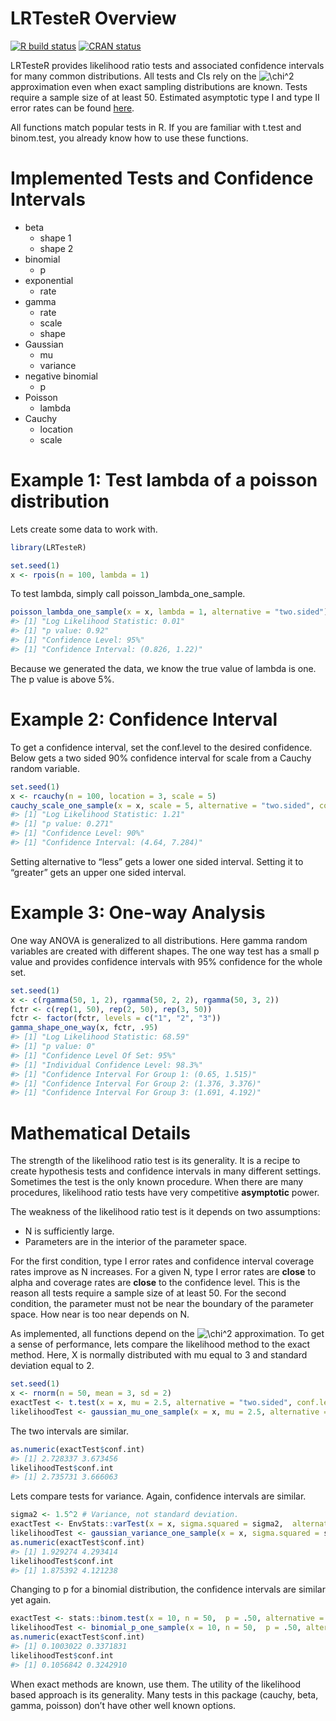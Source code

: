 
<!-- README.md is generated from README.Rmd. Please edit that file -->

# LRTesteR Overview

<!-- badges: start -->

[![R build
status](https://github.com/gmcmacran/LRTesteR/workflows/R-CMD-check/badge.svg)](https://github.com/gmcmacran/LRTesteR/actions)
[![CRAN
status](https://www.r-pkg.org/badges/version/LRTesteR)](https://cran.r-project.org/package=LRTesteR)
<!-- badges: end -->

LRTesteR provides likelihood ratio tests and associated confidence
intervals for many common distributions. All tests and CIs rely on the
![\chi^2](https://latex.codecogs.com/png.image?%5Cdpi%7B110%7D&space;%5Cbg_white&space;%5Cchi%5E2 "\chi^2")
approximation even when exact sampling distributions are known. Tests
require a sample size of at least 50. Estimated asymptotic type I and
type II error rates can be found
[here](https://github.com/gmcmacran/TypeOneTypeTwoSim).

All functions match popular tests in R. If you are familiar with t.test
and binom.test, you already know how to use these functions.

# Implemented Tests and Confidence Intervals

-   beta
    -   shape 1
    -   shape 2
-   binomial
    -   p
-   exponential
    -   rate
-   gamma
    -   rate
    -   scale
    -   shape
-   Gaussian
    -   mu
    -   variance
-   negative binomial
    -   p
-   Poisson
    -   lambda
-   Cauchy
    -   location
    -   scale

# Example 1: Test lambda of a poisson distribution

Lets create some data to work with.

``` r
library(LRTesteR)

set.seed(1)
x <- rpois(n = 100, lambda = 1)
```

To test lambda, simply call poisson_lambda_one_sample.

``` r
poisson_lambda_one_sample(x = x, lambda = 1, alternative = "two.sided")
#> [1] "Log Likelihood Statistic: 0.01"
#> [1] "p value: 0.92"
#> [1] "Confidence Level: 95%"
#> [1] "Confidence Interval: (0.826, 1.22)"
```

Because we generated the data, we know the true value of lambda is one.
The p value is above 5%.

# Example 2: Confidence Interval

To get a confidence interval, set the conf.level to the desired
confidence. Below gets a two sided 90% confidence interval for scale
from a Cauchy random variable.

``` r
set.seed(1)
x <- rcauchy(n = 100, location = 3, scale = 5)
cauchy_scale_one_sample(x = x, scale = 5, alternative = "two.sided", conf.level = .90)
#> [1] "Log Likelihood Statistic: 1.21"
#> [1] "p value: 0.271"
#> [1] "Confidence Level: 90%"
#> [1] "Confidence Interval: (4.64, 7.284)"
```

Setting alternative to “less” gets a lower one sided interval. Setting
it to “greater” gets an upper one sided interval.

# Example 3: One-way Analysis

One way ANOVA is generalized to all distributions. Here gamma random
variables are created with different shapes. The one way test has a
small p value and provides confidence intervals with 95% confidence for
the whole set.

``` r
set.seed(1)
x <- c(rgamma(50, 1, 2), rgamma(50, 2, 2), rgamma(50, 3, 2))
fctr <- c(rep(1, 50), rep(2, 50), rep(3, 50))
fctr <- factor(fctr, levels = c("1", "2", "3"))
gamma_shape_one_way(x, fctr, .95)
#> [1] "Log Likelihood Statistic: 68.59"
#> [1] "p value: 0"
#> [1] "Confidence Level Of Set: 95%"
#> [1] "Individual Confidence Level: 98.3%"
#> [1] "Confidence Interval For Group 1: (0.65, 1.515)"
#> [1] "Confidence Interval For Group 2: (1.376, 3.376)"
#> [1] "Confidence Interval For Group 3: (1.691, 4.192)"
```

# Mathematical Details

The strength of the likelihood ratio test is its generality. It is a
recipe to create hypothesis tests and confidence intervals in many
different settings. Sometimes the test is the only known procedure. When
there are many procedures, likelihood ratio tests have very competitive
**asymptotic** power.

The weakness of the likelihood ratio test is it depends on two
assumptions:

-   N is sufficiently large.
-   Parameters are in the interior of the parameter space.

For the first condition, type I error rates and confidence interval
coverage rates improve as N increases. For a given N, type I error rates
are **close** to alpha and coverage rates are **close** to the
confidence level. This is the reason all tests require a sample size of
at least 50. For the second condition, the parameter must not be near
the boundary of the parameter space. How near is too near depends on N.

As implemented, all functions depend on the
![\chi^2](https://latex.codecogs.com/png.image?%5Cdpi%7B110%7D&space;%5Cbg_white&space;%5Cchi%5E2 "\chi^2")
approximation. To get a sense of performance, lets compare the
likelihood method to the exact method. Here, X is normally distributed
with mu equal to 3 and standard deviation equal to 2.

``` r
set.seed(1)
x <- rnorm(n = 50, mean = 3, sd = 2)
exactTest <- t.test(x = x, mu = 2.5, alternative = "two.sided", conf.level = .95)
likelihoodTest <- gaussian_mu_one_sample(x = x, mu = 2.5, alternative = "two.sided", conf.level = .95)
```

The two intervals are similar.

``` r
as.numeric(exactTest$conf.int)
#> [1] 2.728337 3.673456
likelihoodTest$conf.int
#> [1] 2.735731 3.666063
```

Lets compare tests for variance. Again, confidence intervals are
similar.

``` r
sigma2 <- 1.5^2 # Variance, not standard deviation.
exactTest <- EnvStats::varTest(x = x, sigma.squared = sigma2,  alternative = "two.sided", conf.level = .95)
likelihoodTest <- gaussian_variance_one_sample(x = x, sigma.squared = sigma2, alternative = "two.sided", conf.level = .95)
as.numeric(exactTest$conf.int)
#> [1] 1.929274 4.293414
likelihoodTest$conf.int
#> [1] 1.875392 4.121238
```

Changing to p for a binomial distribution, the confidence intervals are
similar yet again.

``` r
exactTest <- stats::binom.test(x = 10, n = 50,  p = .50, alternative = "two.sided", conf.level = .95)
likelihoodTest <- binomial_p_one_sample(x = 10, n = 50,  p = .50, alternative = "two.sided", conf.level = .95)
as.numeric(exactTest$conf.int)
#> [1] 0.1003022 0.3371831
likelihoodTest$conf.int
#> [1] 0.1056842 0.3242910
```

When exact methods are known, use them. The utility of the likelihood
based approach is its generality. Many tests in this package (cauchy,
beta, gamma, poisson) don’t have other well known options.
